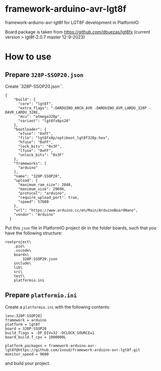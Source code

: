 # framework-arduino-avr-lgt8f
framework-arduino-avr-lgt8f for LGT8F development in PlatformIO

Board package is taken from https://github.com/dbuezas/lgt8fx (current version > lgt8f-2.0.7 master 12-9-2023)

# How to use

## Prepare `328P-SSOP20.json`
Create `328P-SSOP20.json``.
```
{
    "build": {
      "core": "lgt8f",
      "extra_flags": "-DARDUINO_ARCH_AVR -DARDUINO_AVR_LARDU_328P -DAVR_LARDU_328E,
      "mcu": "atmega328p",
      "variant": "lgt8fx8ps20"
    },
    "bootloader": {
      "efuse": "0xFF",
      "file": "lgt8fx8p/optiboot_lgt8f328p.hex",
      "hfuse": "0xFF",
      "lock_bits": "0x3F",
      "lfuse": "0xFF",
      "unlock_bits": "0x3F"
    },
    "frameworks": [
      "arduino"
    ],
    "name": "328P-SSOP20",
    "upload": {
      "maximum_ram_size": 2048,
      "maximum_size": 29696,
      "protocol": "arduino",
      "require_upload_port": true,
      "speed": 57600
    },
    "url": "https://www.arduino.cc/en/Main/ArduinoBoardNano",
    "vendor": "Arduino"
  }

```
Put this `json` file in PlatformIO project dir in the folder boards, such that you have the following structure:
```
rootproject\
    .pio\
    .vscode\
    boards\
        328P-SSOP20.json
    include\
    lib\
    src\
    test\
    platformio.ini
```

## Prepare `platformio.ini`
Create a `platformio.ini` with the following contents:
```
[env:328P-SSOP20]
framework = arduino
platform = lgt8f
board = 328P-SSOP20
build_flags = -DF_DIV=32 -DCLOCK_SOURCE=1
board_build.f_cpu = 1000000L

platform_packages = framework-arduino-avr-lgt8f@https://github.com/1voud/framework-arduino-avr-lgt8f.git
monitor_speed = 9600

```
and build your project.
